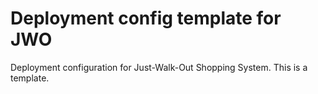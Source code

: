 # Deployment config template for JWO

Deployment configuration for Just-Walk-Out Shopping System. This is a template.